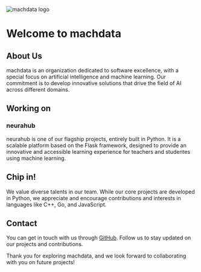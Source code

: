 ![machdata logo]('./img/machdata.png')

# Welcome to machdata

## About Us

machdata is an organization dedicated to software excellence, with a special focus on artificial intelligence and machine learning.
Our commitment is to develop innovative solutions that drive the field of AI across different domains.

## Working on

### neurahub

neurahub is one of our flagship projects, entirely built in Python. It is a scalable platform based on the Flask framework, designed to provide an innovative and accessible learning experience for teachers
and studentes using machine learning.

## Chip in!

We value diverse talents in our team. While our core projects are developed in Python, we appreciate and encourage contributions and interests in languages like C++, Go, and JavaScript.

## Contact

You can get in touch with us through [GitHub](https://github.com/mach-data). Follow us to stay updated on our projects and contributions.

Thank you for exploring machdata, and we look forward to collaborating with you on future projects!

